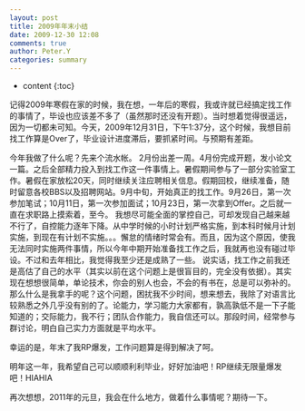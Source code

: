 ```yaml
---
layout: post
title: 2009年年末小结
date: 2009-12-30 12:08
comments: true
author: Peter.Y
categories: summary
---
```


* content
{:toc}


记得2009年寒假在家的时候，我在想，一年后的寒假，我或许就已经搞定找工作的事情了，毕设也应该差不多了（虽然那时还没有开题）。当时想着觉得很遥远，因为一切都未可知。今天，2009年12月31日，下午1:37分，这个时候，我想目前找工作算是Over了，毕业设计进度滞后，要抓紧时间。与预期有差距。

今年我做了什么呢？先来个流水帐。
                2月份出差一周。4月份完成开题，发小论文一篇。之后全部精力投入到找工作这一件事情上。暑假期间参与了一部分实验室工作。暑假在家放松20天，同时继续关注应聘相关信息。假期回校，继续准备，随时留意各校BBS以及招聘网站。9月中旬，开始真正的找工作。9月26日，第一次参加笔试；10月11日，第一次参加面试；10月23日，第一次拿到Offer。之后就一直在求职路上摸索着，至今。
                        我想尽可能全面的掌控自己，可却发现自己越来越不行了，自控能力逐年下降。从中学时候的小时计划严格实施，到本科时候月计划实施，到现在有计划不实施。。。懈怠的情绪时常会有。而且，因为这个原因，使我无法同时实施两件事情，所以今年中期开始准备找工作之后，我就再也没有碰过毕设。不过和去年相比，我觉得我至少还是成熟了一些。
                                说实话，找工作之前我还是高估了自己的水平（其实以前在这个问题上是很盲目的，完全没有依据）。其实现在想想很简单，单论技术，你会的别人也会，不会的有书在，总是可以弥补的。那么什么是我拿手的呢？这个问题，困扰我不少时间，想来想去，我除了对语言比较熟悉之外几乎没有别的了。论能力，学习能力大家都有，孰高孰低不是一下子能知道的；交际能力，我不行；团队合作能力，我自信还可以。那段时间，经常参与群讨论，明白自己实力方面就是平均水平。

幸运的是，年末了我RP爆发，工作问题算是得到解决了呵。

明年这一年，我希望自己可以顺顺利利毕业，好好加油吧！RP继续无限量爆发吧！HIAHIA

再次想想，2011年的元旦，我会在什么地方，做着什么事情呢？期待一下。
